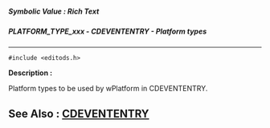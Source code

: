 ##### Symbolic Value : Rich Text
##### PLATFORM_TYPE_xxx - CDEVENTENTRY - Platform types
---
```
#include <editods.h>
```
**Description :**

Platform types to be used by wPlatform in CDEVENTENTRY.

**See Also :**
[CDEVENTENTRY](/reference/Data/CDEVENTENTRY)
---
